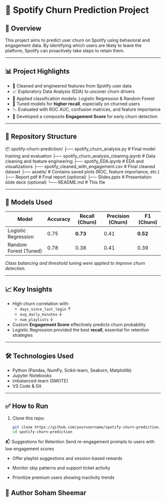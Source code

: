 # 🎵 Spotify Churn Prediction Project

## 📌 Overview
This project aims to predict user churn on Spotify using behavioral and engagement data. By identifying which users are likely to leave the platform, Spotify can proactively take steps to retain them.

---

## 📊 Project Highlights

- 📁 Cleaned and engineered features from Spotify user data
- 📈 Exploratory Data Analysis (EDA) to uncover churn drivers
- 🤖 Applied classification models: Logistic Regression & Random Forest
- 🎯 Tuned models for **higher recall**, especially on churned users
- 📉 Evaluated with ROC AUC, confusion matrices, and feature importance
- 🧠 Developed a composite **Engagement Score** for early churn detection

---

## 📂 Repository Structure

📦 spotify-churn-prediction/
├── spotify_churn_analysis.py # Final model training and evaluation
├── spotify_churn_analysis_cleaning.ipynb # Data cleaning and feature engineering
├── spotify_EDA.ipynb # EDA and visualizations
├── spotify_cleaned_with_engagement.csv # Final cleaned dataset
├── assets/ # Contains saved plots (ROC, feature importance, etc.)
├── Report.pdf # Final report (optional)
├── Slides.pptx # Presentation slide deck (optional)
└── README.md # This file


---

## 🧪 Models Used

| Model               | Accuracy | Recall (Churn) | Precision (Churn) | F1 (Churn) |
|---------------------|----------|----------------|--------------------|------------|
| Logistic Regression | 0.75     | **0.73**        | 0.41               | **0.52**   |
| Random Forest (Tuned)| 0.78     | 0.38            | 0.41               | 0.39       |

*Class balancing and threshold tuning were applied to improve churn detection.*

---

## 📈 Key Insights

- High churn correlation with:
  - `days_since_last_login` ↑
  - `avg_daily_minutes` ↓
  - `num_playlists` ↓
- Custom **Engagement Score** effectively predicts churn probability
- Logistic Regression provided the best **recall**, essential for retention strategies

---

## 🛠 Technologies Used

- Python (Pandas, NumPy, Scikit-learn, Seaborn, Matplotlib)
- Jupyter Notebooks
- imbalanced-learn (SMOTE)
- VS Code & Git

---

## ✅ How to Run

1. Clone this repo:
   ```bash
   git clone https://github.com/yourusername/spotify-churn-prediction.git
   cd spotify-churn-prediction

📬 Suggestions for Retention
Send re-engagement prompts to users with low engagement scores

- Offer playlist suggestions and session-based rewards

- Monitor skip patterns and support ticket activity

- Prioritize premium users showing inactivity trends

📌 Author
Soham Sheemar
---
